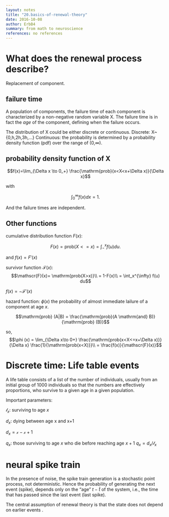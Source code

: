 ```yaml
---
layout: notes
title: "20.basics-of-renewal-theory"
date: 2016-10-08
author: ErbB4
summary: from math to neuroscience
references: no references
---
```




What does the renewal process describe?
========================================

Replacement of component.

failure time
-------------

A population of components, the failure time of each component is characterized by a non-negative random variable X. The failure time is in fact the *age* of the component, defining when the failure occurs.

The distribution of X could be either discrete or continuous.
Discrete: X~{0,h,2h,3h,...}
Continuous: the probability is determined by a probability density function (pdf) over the range of (0,$\infty$).

probability density function of X
-----------------------------------

$$f(x)=\lim_{\Delta x \to 0_+} \frac{\mathrm{prob}(x<X<x+\Delta x)}{\Delta x}$$

with

$$\int_0^{\infty} f(x) dx =1.$$

And the failure times are independent.

Other functions
------------------

cumulative distribution function $F(x)$:

$$F(x) = \mathrm{prob}(X<=x)
       = \int_-^x f(u) du.$$

and $f(x)=F'(x)$


survivor function $\mathscr{F}(x)$:
$$\mathscr{F}(x)= \mathrm{prob(X>x)}\\
                = 1-F(x)\\
                = \int_x^{\infty} f(u) du$$

$f(x)=-\mathscr{F}'(x)$

hazard function: $\phi (x)$ the probability of almost immediate lailure of a component at age $x$.

$$\mathrm{prob} (A|B) = \frac{\mathrm{prob}(A \mathrm{and} B)}{\mathrm{prob} (B)}$$

so,
$$\phi (x) = \lim_{\Delta x\to 0+} \frac{\mathrm{prob(x<X<=x+\Delta x)}}{\Delta x} \frac{1}{\mathrm{prob(x<X)}}\\
           = \frac{f(x)}{\mathscr{F}(x)}$$


Discrete time: Life table events
=================================

A life table consists of a list of the number of individuals, usually from an initial group of 1000 individuals so that the numbers are effectively proportions, who survive to a given age in a given population.

Important parameters:

$\mathscr{l}_x$: surviving to age $x$

$d_x$: dying between age x and x+1

$d_x = \mathscr{x}-\mathscr{x+1}$

$q_x$: those surviving to age $x$ who die before reaching age $x+1$
$q_x = d_x/\mathscr{l}_x$


neural spike train
====================

 In the presence of noise, the spike train generation is a stochastic point process, not deterministic. Hence the probability of generating the next event (spike), depends only on the “age” $t−\hat t$ of the system, i.e., the time that has passed since the last event (last spike).

The central assumption of renewal theory is that the state does not depend on earlier events .
